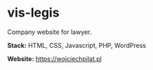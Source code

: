 # vis-legis

Company website for lawyer.

<b>Stack:</b> HTML, CSS, Javascript, PHP, WordPress

<b>Website:</b> https://wojciechpilat.pl

